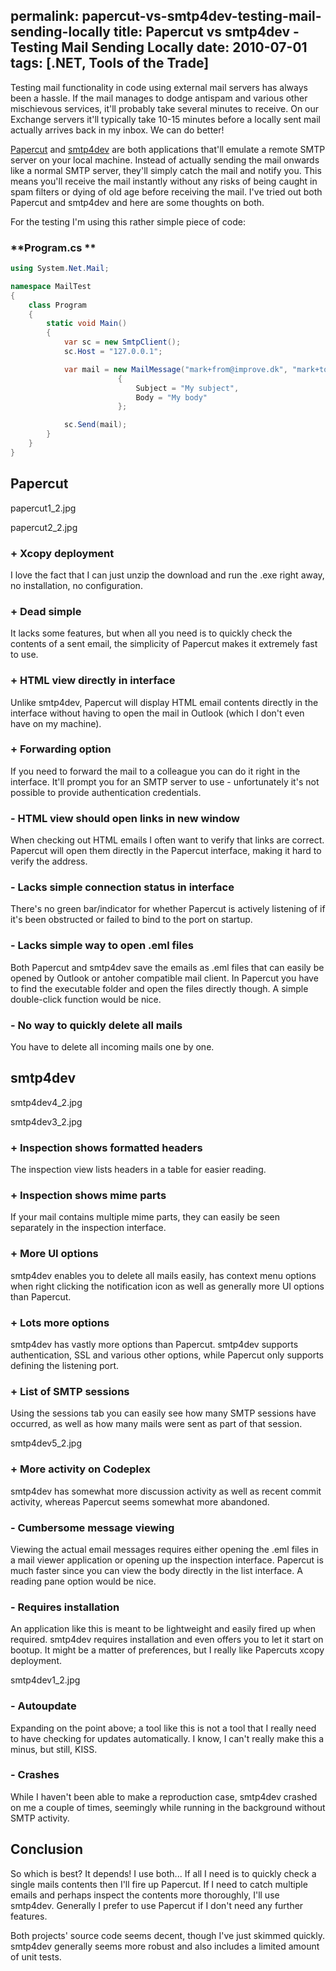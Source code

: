 permalink: papercut-vs-smtp4dev-testing-mail-sending-locally
title: Papercut vs smtp4dev - Testing Mail Sending Locally
date: 2010-07-01
tags: [.NET, Tools of the Trade]
---
Testing mail functionality in code using external mail servers has always been a hassle. If the mail manages to dodge antispam and various other mischievous services, it'll probably take several minutes to receive. On our Exchange servers it'll typically take 10-15 minutes before a locally sent mail actually arrives back in my inbox. We can do better!

<!-- more -->

[Papercut](http://papercut.codeplex.com) and [smtp4dev](http://smtp4dev.codeplex.com) are both applications that'll emulate a remote SMTP server on your local machine. Instead of actually sending the mail onwards like a normal SMTP server, they'll simply catch the mail and notify you. This means you'll receive the mail instantly without any risks of being caught in spam filters or dying of old age before receiving the mail. I've tried out both Papercut and smtp4dev and here are some thoughts on both.

For the testing I'm using this rather simple piece of code:

### **Program.cs **

```csharp
using System.Net.Mail;

namespace MailTest
{
    class Program
    {
        static void Main()
        {
            var sc = new SmtpClient();
            sc.Host = "127.0.0.1";

            var mail = new MailMessage("mark+from@improve.dk", "mark+to@improve.dk")
                        {
                            Subject = "My subject",
                            Body = "My body"
                        };

            sc.Send(mail);
        }
    }
}
```

## Papercut

papercut1_2.jpg

papercut2_2.jpg

### + Xcopy deployment

I love the fact that I can just unzip the download and run the .exe right away, no installation, no configuration.

### + Dead simple

It lacks some features, but when all you need is to quickly check the contents of a sent email, the simplicity of Papercut makes it extremely fast to use.

### + HTML view directly in interface

Unlike smtp4dev, Papercut will display HTML email contents directly in the interface without having to open the mail in Outlook (which I don't even have on my machine).

### + Forwarding option

If you need to forward the mail to a colleague you can do it right in the interface. It'll prompt you for an SMTP server to use - unfortunately it's not possible to provide authentication credentials.

### - HTML view should open links in new window

When checking out HTML emails I often want to verify that links are correct. Papercut will open them directly in the Papercut interface, making it hard to verify the address.

### - Lacks simple connection status in interface

There's no green bar/indicator for whether Papercut is actively listening of if it's been obstructed or failed to bind to the port on startup.

### - Lacks simple way to open .eml files

Both Papercut and smtp4dev save the emails as .eml files that can easily be opened by Outlook or antoher compatible mail client. In Papercut you have to find the executable folder and open the files directly though. A simple double-click function would be nice.

### - No way to quickly delete all mails

You have to delete all incoming mails one by one.

## smtp4dev

smtp4dev4_2.jpg

smtp4dev3_2.jpg

### + Inspection shows formatted headers

The inspection view lists headers in a table for easier reading.

### + Inspection shows mime parts

If your mail contains multiple mime parts, they can easily be seen separately in the inspection interface.

### + More UI options

smtp4dev enables you to delete all mails easily, has context menu options when right clicking the notification icon as well as generally more UI options than Papercut.

### + Lots more options

smtp4dev has vastly more options than Papercut. smtp4dev supports authentication, SSL and various other options, while Papercut only supports defining the listening port.

### + List of SMTP sessions

Using the sessions tab you can easily see how many SMTP sessions have occurred, as well as how many mails were sent as part of that session.

smtp4dev5_2.jpg

### + More activity on Codeplex

smtp4dev has somewhat more discussion activity as well as recent commit activity, whereas Papercut seems somewhat more abandoned.

### - Cumbersome message viewing

Viewing the actual email messages requires either opening the .eml files in a mail viewer application or opening up the inspection interface. Papercut is much faster since you can view the body directly in the list interface. A reading pane option would be nice.

### - Requires installation

An application like this is meant to be lightweight and easily fired up when required. smtp4dev requires installation and even offers you to let it start on bootup. It might be a matter of preferences, but I really like Papercuts xcopy deployment.

smtp4dev1_2.jpg

### - Autoupdate

Expanding on the point above; a tool like this is not a tool that I really need to have checking for updates automatically. I know, I can't really make this a minus, but still, KISS.

### - Crashes

While I haven't been able to make a reproduction case, smtp4dev crashed on me a couple of times, seemingly while running in the background without SMTP activity.

## Conclusion

So which is best? It depends! I use both... If all I need is to quickly check a single mails contents then I'll fire up Papercut. If I need to catch multiple emails and perhaps inspect the contents more thoroughly, I'll use smtp4dev. Generally I prefer to use Papercut if I don't need any further features.

Both projects' source code seems decent, though I've just skimmed quickly. smtp4dev generally seems more robust and also includes a limited amount of unit tests.
